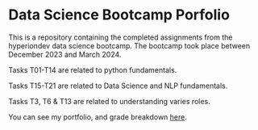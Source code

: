 # Data Science Bootcamp Porfolio

This is a repository containing the completed assignments from the hyperiondev data science bootcamp. The bootcamp took place between December 2023 and March 2024. 

Tasks T01-T14 are related to python fundamentals.

Tasks T15-T21 are related to Data Science and NLP fundamentals.

Tasks T3, T6 & T13 are related to understanding varies roles. 

You can see my portfolio, and grade breakdown [here](https://www.hyperiondev.com/portfolio/LE23110012405/).

